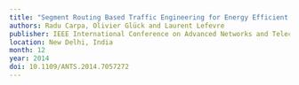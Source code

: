 ```yaml
---
title: "Segment Routing Based Traffic Engineering for Energy Efficient Backbone Networks"
authors: Radu Carpa, Olivier Glück and Laurent Lefevre
publisher: IEEE International Conference on Advanced Networks and Telecommuncations Systems (ANTS)
location: New Delhi, India
month: 12
year: 2014
doi: 10.1109/ANTS.2014.7057272
---
```

